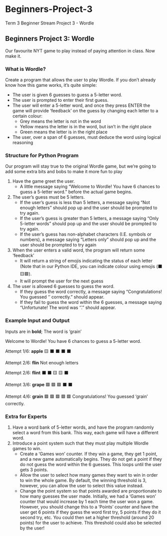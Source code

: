 # Beginners-Project-3
Term 3 Beginner Stream Project 3 - Wordle

## Beginners Project 3: Wordle
Our favourite NYT game to play instead of paying attention in class. Now make it.

### What is Wordle?
Create a program that allows the user to play Wordle. If you don’t already know how this game works, it’s quite simple:

- The user is given 6 guesses to guess a 5-letter word.
- The user is prompted to enter their first guess.
- The user will enter a 5-letter word, and once they press ENTER the game will provide ‘feedback’ on the guess by changing each letter to a certain colour:
    - Grey means the letter is not in the word
    - Yellow means the letter is in the word, but isn’t in the right place
    - Green means the letter is in the right place
- The user, over a span of 6 guesses, must deduce the word using logical reasoning

### Structure for Python Program
Our program will stay true to the original Wordle game, but we’re going to add some extra bits and bobs to make it more fun to play

1. Have the game greet the user.
    - A little message saying “Welcome to Wordle! You have 6 chances to guess a 5-letter word.” before the actual game begins.
2. The user’s guess must be 5 letters.
    - If the user’s guess is less than 5 letters, a message saying “Not enough letters” should pop up and the user should be prompted to try again.
    - If the user’s guess is greater than 5 letters, a message saying “Only 5-letter words” should pop up and the user should be prompted to try again.
    - If the user’s guess has non-alphabet characters (I.E. symbols or numbers), a message saying “Letters only” should pop up and the user should be prompted to try again
3. When the user enters a valid word, the program will return some ‘feedback’
    - It will return a string of emojis indicating the status of each letter (Note that in our Python IDE, you can indicate colour using emojis (⬛️🟨🟩).
    - It will prompt the user for the next guess
4. The user is allowed 6 guesses to guess the word.
    - If they guess the word correctly, a message saying “Congratulations! You guessed ‘<word>’ correctly.” should appear.
    - If they fail to guess the word within the 6 guesses, a message saying “Unfortunate! The word was ‘<word>’.” should appear.

### Example Input and Output
Inputs are in **bold**; The word is ‘grain’

Welcome to Wordle! You have 6 chances to guess a 5-letter word.

Attempt 1/6: **apple**
🟨 ⬛️ ⬛️ ⬛️ ⬛️

Attempt 2/6: **flin**
Not enough letters

Attempt 2/6: **flint**
⬛️ ⬛️ 🟨 🟨 ⬛️

Attempt 3/6: **grape**
🟩 🟩 🟩 ⬛️ ⬛️

Attempt 4/6: **grain**
🟩 🟩 🟩 🟩 🟩
Congratulations! You guessed ‘grain’ correctly.

### Extra for Experts
1. Have a word bank of 5-letter words, and have the program randomly select a word from this bank. This way, each game will have a different word.
2. Introduce a point system such that they must play multiple Wordle games to win.
    - Create a ‘Games won’ counter. If they win a game, they get 1 point, and a new game automatically begins. They do not get a point if they do not guess the word within the 6 guesses. This loops until the user gets 3 points.
    - Allow the user to select how many games they want to win in order to win the whole game. By default, the winning threshold is 3, however, you can allow the user to select this value instead.
    - Change the point system so that points awarded are proportionate to how many guesses the user made. Initially, we had a ‘Games won’ counter that would increase by 1 each time the user won a game. However, you should change this to a ‘Points’ counter and have the user get 6 points if they guess the word first try, 5 points if they do it second try, etc. You could then set a higher threshold (around 20 points) for the user to achieve. This threshold could also be selected by the user!
